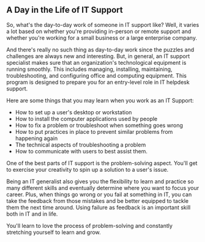 
## A Day in the Life of IT Support

So, what's the day-to-day work of someone in IT support like? Well, it varies a lot based on whether you're providing in-person or remote support and whether you're working for a small business or a large enterprise company.

And there's really no such thing as day-to-day work since the puzzles and challenges are always new and interesting. But, in general, an IT support specialist makes sure that an organization's technological equipment is running smoothly. This includes managing, installing, maintaining, troubleshooting, and configuring office and computing equipment. This program is designed to prepare you for an entry-level role in IT helpdesk support.

Here are some things that you may learn when you work as an IT Support:

- How to set up a user's desktop or workstation
- How to install the computer applications used by people
- How to fix a problem or troubleshoot when something goes wrong
- How to put practices in place to prevent similar problems from happening again
- The technical aspects of troubleshooting a problem
- How to communicate with users to best assist them.

One of the best parts of IT support is the problem-solving aspect. You'll get to exercise your creativity to spin up a solution to a user's issue.

Being an IT generalist also gives you the flexibility to learn and practice so many different skills and eventually determine where you want to focus your career. Plus, when things go wrong or you fail at something in IT, you can take the feedback from those mistakes and be better equipped to tackle them the next time around. Using failure as feedback is an important skill both in IT and in life.

You'll learn to love the process of problem-solving and constantly stretching yourself to learn and grow.
